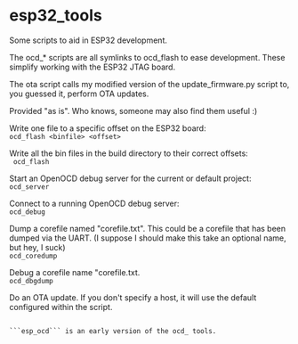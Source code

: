 # esp32_tools

Some scripts to aid in ESP32 development. 

The ocd_* scripts are all symlinks to ocd_flash to ease development. These simplify working with the ESP32 JTAG board.

The ota script calls my modified version of the update_firmware.py script to, you guessed it, perform OTA updates.

Provided "as is". Who knows, someone may also find them useful :)


Write one file to a specific offset on the ESP32 board:<br />
``` ocd_flash <binfile> <offset> ```

Write all the bin files in the build directory to their correct offsets:<br />
``` ocd_flash```

Start an OpenOCD debug server for the current or default project:<br />
```ocd_server```

Connect to a running OpenOCD debug server:<br />
```ocd_debug```

Dump a corefile named "corefile.txt". This could be a corefile that has been dumped via the UART.
(I suppose I should make this take an optional name, but hey, I suck)<br />
```ocd_coredump```

Debug a corefile name "corefile.txt.<br />
```ocd_dbgdump```

Do an OTA update. If you don't specify a host, it will use the default configured within the script.<br />
```ota <ip address/host>

```esp_ocd``` is an early version of the ocd_ tools.
